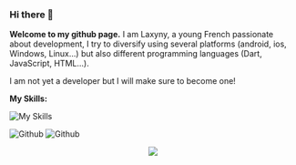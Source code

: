 ### Hi there 👋

**Welcome to my github page.**
I am Laxyny, a young French passionate about development, I try to diversify using several platforms (android, ios, Windows, Linux...) but also different programming languages (Dart, JavaScript, HTML...).

I am not yet a developer but I will make sure to become one!


**My Skills:**


![My Skills](https://skillicons.dev/icons?i=html,css,js,py,dart,flutter)


![Github](https://github-readme-stats.vercel.app/api?username=laxyny&theme=calm_pink&show_icons=true)
![Github](https://github-readme-stats.vercel.app/api/top-langs/?username=laxyny&layout=compact)


<p align="center">
  <img src="https://raw.githubusercontent.com/trinib/trinib/a5f17399d881c5651a89bfe4a621014b08346cf0/images/marquee.svg">
</p>
